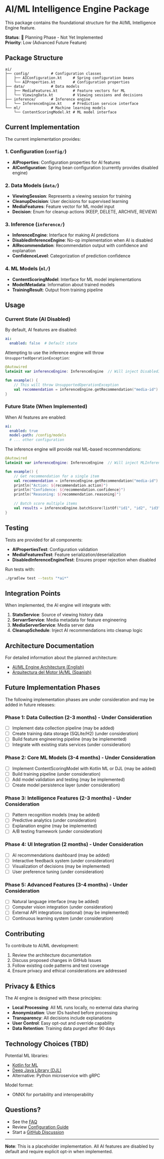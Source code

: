 # AI/ML Intelligence Engine Package

This package contains the foundational structure for the AI/ML Intelligence Engine feature.

**Status**: 🚧 Planning Phase - Not Yet Implemented  
**Priority**: Low (Advanced Future Feature)

## Package Structure

```
ai/
├── config/          # Configuration classes
│   ├── AIConfiguration.kt     # Spring configuration beans
│   └── AIProperties.kt        # Configuration properties
├── data/            # Data models
│   ├── MediaFeatures.kt       # Feature vectors for ML
│   └── ViewingData.kt         # Viewing sessions and decisions
├── inference/       # Inference engine
│   └── InferenceEngine.kt     # Prediction service interface
└── ml/              # Machine learning models
    └── ContentScoringModel.kt # ML model interface
```

## Current Implementation

The current implementation provides:

### 1. Configuration (`config/`)
- **AIProperties**: Configuration properties for AI features
- **AIConfiguration**: Spring bean configuration (currently provides disabled engine)

### 2. Data Models (`data/`)
- **ViewingSession**: Represents a viewing session for training
- **CleanupDecision**: User decisions for supervised learning
- **MediaFeatures**: Feature vector for ML model input
- **Decision**: Enum for cleanup actions (KEEP, DELETE, ARCHIVE, REVIEW)

### 3. Inference (`inference/`)
- **InferenceEngine**: Interface for making AI predictions
- **DisabledInferenceEngine**: No-op implementation when AI is disabled
- **AIRecommendation**: Recommendation output with confidence and explanation
- **ConfidenceLevel**: Categorization of prediction confidence

### 4. ML Models (`ml/`)
- **ContentScoringModel**: Interface for ML model implementations
- **ModelMetadata**: Information about trained models
- **TrainingResult**: Output from training pipeline

## Usage

### Current State (AI Disabled)

By default, AI features are disabled:

```yaml
ai:
  enabled: false  # Default state
```

Attempting to use the inference engine will throw `UnsupportedOperationException`:

```kotlin
@Autowired
lateinit var inferenceEngine: InferenceEngine  // Will inject DisabledInferenceEngine

fun example() {
    // This will throw UnsupportedOperationException
    val recommendation = inferenceEngine.getRecommendation("media-id")
}
```

### Future State (When Implemented)

When AI features are enabled:

```yaml
ai:
  enabled: true
  model-path: /config/models
  # ... other configuration
```

The inference engine will provide real ML-based recommendations:

```kotlin
@Autowired
lateinit var inferenceEngine: InferenceEngine  // Will inject MLInferenceEngine

fun example() {
    // Get recommendation for a single item
    val recommendation = inferenceEngine.getRecommendation("media-id")
    println("Action: ${recommendation.action}")
    println("Confidence: ${recommendation.confidence}")
    println("Reasoning: ${recommendation.reasoning}")
    
    // Batch score multiple items
    val results = inferenceEngine.batchScore(listOf("id1", "id2", "id3"))
}
```

## Testing

Tests are provided for all components:

- **AIPropertiesTest**: Configuration validation
- **MediaFeaturesTest**: Feature serialization/deserialization
- **DisabledInferenceEngineTest**: Ensures proper rejection when disabled

Run tests with:
```bash
./gradlew test --tests "*ai*"
```

## Integration Points

When implemented, the AI engine will integrate with:

1. **StatsService**: Source of viewing history data
2. **ServarrService**: Media metadata for feature engineering
3. **MediaServerService**: Media server data
4. **CleanupSchedule**: Inject AI recommendations into cleanup logic

## Architecture Documentation

For detailed information about the planned architecture:
- [AI/ML Engine Architecture (English)](../../../../docs/AI_ML_ENGINE_ARCHITECTURE.md)
- [Arquitectura del Motor IA/ML (Spanish)](../../../../docs/ARQUITECTURA_MOTOR_IA_ML.md)

## Future Implementation Phases

The following implementation phases are under consideration and may be added in future releases:

### Phase 1: Data Collection (2-3 months) - Under Consideration
- [ ] Implement data collection pipeline (may be added)
- [ ] Create training data storage (SQLite/H2) (under consideration)
- [ ] Build feature engineering pipeline (may be implemented)
- [ ] Integrate with existing stats services (under consideration)

### Phase 2: Core ML Models (3-4 months) - Under Consideration
- [ ] Implement ContentScoringModel with Kotlin ML or DJL (may be added)
- [ ] Build training pipeline (under consideration)
- [ ] Add model validation and testing (may be implemented)
- [ ] Create model persistence layer (under consideration)

### Phase 3: Intelligence Features (2-3 months) - Under Consideration
- [ ] Pattern recognition models (may be added)
- [ ] Predictive analytics (under consideration)
- [ ] Explanation engine (may be implemented)
- [ ] A/B testing framework (under consideration)

### Phase 4: UI Integration (2 months) - Under Consideration
- [ ] AI recommendations dashboard (may be added)
- [ ] Interactive feedback system (under consideration)
- [ ] Visualization of decisions (may be implemented)
- [ ] User preference tuning (under consideration)

### Phase 5: Advanced Features (3-4 months) - Under Consideration
- [ ] Natural language interface (may be added)
- [ ] Computer vision integration (under consideration)
- [ ] External API integrations (optional) (may be implemented)
- [ ] Continuous learning system (under consideration)

## Contributing

To contribute to AI/ML development:

1. Review the architecture documentation
2. Discuss proposed changes in GitHub Issues
3. Follow existing code patterns and test coverage
4. Ensure privacy and ethical considerations are addressed

## Privacy & Ethics

The AI engine is designed with these principles:

- **Local Processing**: All ML runs locally, no external data sharing
- **Anonymization**: User IDs hashed before processing
- **Transparency**: All decisions include explanations
- **User Control**: Easy opt-out and override capability
- **Data Retention**: Training data purged after 90 days

## Technology Choices (TBD)

Potential ML libraries:
- [Kotlin for ML](https://github.com/Kotlin/kotlindl)
- [Deep Java Library (DJL)](https://djl.ai/)
- Alternative: Python microservice with gRPC

Model format:
- ONNX for portability and interoperability

## Questions?

- See the [FAQ](../../../../docs/wiki/en/FAQ.md#aiml-features)
- Review [Configuration Guide](../../../../docs/wiki/en/Configuration-Guide.md#aiml-intelligence-engine-future-feature)
- Start a [GitHub Discussion](https://github.com/carcheky/janitorr/discussions)

---

**Note**: This is a placeholder implementation. All AI features are disabled by default and require explicit opt-in when implemented.
